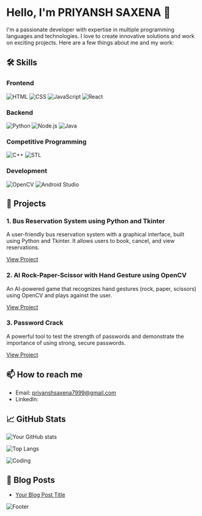 <!-- Banner Image -->


# Hello, I'm PRIYANSH SAXENA 👋

I'm a passionate developer with expertise in multiple programming languages and technologies. I love to create innovative solutions and work on exciting projects. Here are a few things about me and my work:

## 🛠 Skills

### Frontend
![HTML](https://img.shields.io/badge/HTML-E34F26?style=for-the-badge&logo=html5&logoColor=white)
![CSS](https://img.shields.io/badge/CSS-1572B6?style=for-the-badge&logo=css3&logoColor=white)
![JavaScript](https://img.shields.io/badge/JavaScript-F7DF1E?style=for-the-badge&logo=javascript&logoColor=black)
![React](https://img.shields.io/badge/React-61DAFB?style=for-the-badge&logo=react&logoColor=black)

### Backend
![Python](https://img.shields.io/badge/Python-3776AB?style=for-the-badge&logo=python&logoColor=white)
![Node.js](https://img.shields.io/badge/Node.js-339933?style=for-the-badge&logo=nodedotjs&logoColor=white)
![Java](https://img.shields.io/badge/Java-007396?style=for-the-badge&logo=java&logoColor=white)

### Competitive Programming
![C++](https://img.shields.io/badge/C++-00599C?style=for-the-badge&logo=cplusplus&logoColor=white)
![STL](https://img.shields.io/badge/STL-00599C?style=for-the-badge&logo=cplusplus&logoColor=white)

### Development
![OpenCV](https://img.shields.io/badge/OpenCV-5C3EE8?style=for-the-badge&logo=opencv&logoColor=white)
![Android Studio](https://img.shields.io/badge/Android%20Studio-3DDC84?style=for-the-badge&logo=androidstudio&logoColor=white)

## 🚀 Projects

### 1. Bus Reservation System using Python and Tkinter
A user-friendly bus reservation system with a graphical interface, built using Python and Tkinter. It allows users to book, cancel, and view reservations.


[View Project]([(https://github.com/Priyansh7999/BUS_BOOKING_SYSTEM)])

### 2. AI Rock-Paper-Scissor with Hand Gesture using OpenCV
An AI-powered game that recognizes hand gestures (rock, paper, scissors) using OpenCV and plays against the user.



[View Project]((https://github.com/Priyansh7999/AI-Rock-Paper-Scissor-with-hand-gestureOPENCV))

### 3. Password Crack
A powerful tool to test the strength of passwords and demonstrate the importance of using strong, secure passwords.



[View Project]((https://github.com/Priyansh7999/password-crack))

## 📫 How to reach me

- Email: priyanshsaxena7999@gmail.com
- LinkedIn: 

## 📈 GitHub Stats

![Your GitHub stats](https://github-readme-stats.vercel.app/api?username=Priyansh7999&show_icons=true&theme=radical)

![Top Langs](https://github-readme-stats.vercel.app/api/top-langs/?username=Priyansh7999&layout=compact&theme=radical)

<!-- Animated Image -->
![Coding](https://user-images.githubusercontent.com/your-image-url/coding.gif)

## 📝 Blog Posts

<!-- BLOG-POST-LIST:START -->
- [Your Blog Post Title](https://your-blog-url.com)
<!-- BLOG-POST-LIST:END -->

<!-- Footer -->
![Footer](https://user-images.githubusercontent.com/your-image-url/footer.png)
